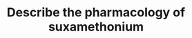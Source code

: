 ---
title: "Describe the pharmacology of suxamethonium"
entityType: SAQ
exam: PEX
college: CICM
year: 2011
sitting: A
question: 06
passRate: 58
lo:
- "[[H2a]]"
- "[[2c]]"
EC_errorsCommon:
- "Most candidates presented a structured answer and demonstrated reasonable understanding of the pharmacology of suxamethonium. This is however a core subject and candidates should be able to answer this question in depth."
resources:
- "Basic and Clinical Pharmacology, Katzung, Chp 27"
---